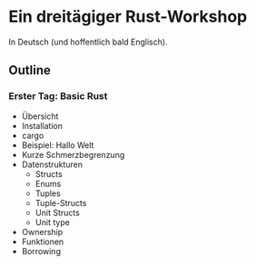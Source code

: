# Ein dreitägiger Rust-Workshop

In Deutsch (und hoffentlich bald Englisch).

## Outline

### Erster Tag: Basic Rust

* Übersicht
* Installation
* cargo
* Beispiel: Hallo Welt
* Kurze Schmerzbegrenzung
* Datenstrukturen
  * Structs
  * Enums
  * Tuples
  * Tuple-Structs
  * Unit Structs
  * Unit type
* Ownership
* Funktionen
* Borrowing
